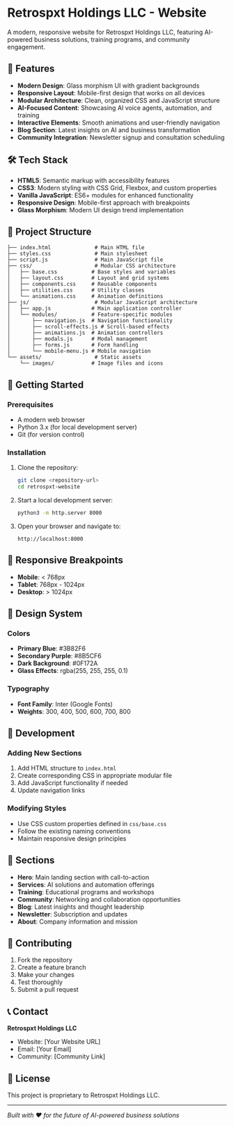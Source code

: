# Retrospxt Holdings LLC - Website

A modern, responsive website for Retrospxt Holdings LLC, featuring AI-powered business solutions, training programs, and community engagement.

## 🚀 Features

- **Modern Design**: Glass morphism UI with gradient backgrounds
- **Responsive Layout**: Mobile-first design that works on all devices
- **Modular Architecture**: Clean, organized CSS and JavaScript structure
- **AI-Focused Content**: Showcasing AI voice agents, automation, and training
- **Interactive Elements**: Smooth animations and user-friendly navigation
- **Blog Section**: Latest insights on AI and business transformation
- **Community Integration**: Newsletter signup and consultation scheduling

## 🛠️ Tech Stack

- **HTML5**: Semantic markup with accessibility features
- **CSS3**: Modern styling with CSS Grid, Flexbox, and custom properties
- **Vanilla JavaScript**: ES6+ modules for enhanced functionality
- **Responsive Design**: Mobile-first approach with breakpoints
- **Glass Morphism**: Modern UI design trend implementation

## 📁 Project Structure

```
├── index.html              # Main HTML file
├── styles.css              # Main stylesheet
├── script.js               # Main JavaScript file
├── css/                    # Modular CSS architecture
│   ├── base.css           # Base styles and variables
│   ├── layout.css         # Layout and grid systems
│   ├── components.css     # Reusable components
│   ├── utilities.css      # Utility classes
│   └── animations.css     # Animation definitions
├── js/                     # Modular JavaScript architecture
│   ├── app.js             # Main application controller
│   └── modules/           # Feature-specific modules
│       ├── navigation.js  # Navigation functionality
│       ├── scroll-effects.js # Scroll-based effects
│       ├── animations.js  # Animation controllers
│       ├── modals.js      # Modal management
│       ├── forms.js       # Form handling
│       └── mobile-menu.js # Mobile navigation
└── assets/                 # Static assets
    └── images/            # Image files and icons
```

## 🚀 Getting Started

### Prerequisites

- A modern web browser
- Python 3.x (for local development server)
- Git (for version control)

### Installation

1. Clone the repository:
   ```bash
   git clone <repository-url>
   cd retrospxt-website
   ```

2. Start a local development server:
   ```bash
   python3 -m http.server 8000
   ```

3. Open your browser and navigate to:
   ```
   http://localhost:8000
   ```

## 📱 Responsive Breakpoints

- **Mobile**: < 768px
- **Tablet**: 768px - 1024px
- **Desktop**: > 1024px

## 🎨 Design System

### Colors
- **Primary Blue**: #3B82F6
- **Secondary Purple**: #8B5CF6
- **Dark Background**: #0F172A
- **Glass Effects**: rgba(255, 255, 255, 0.1)

### Typography
- **Font Family**: Inter (Google Fonts)
- **Weights**: 300, 400, 500, 600, 700, 800

## 🔧 Development

### Adding New Sections

1. Add HTML structure to `index.html`
2. Create corresponding CSS in appropriate modular file
3. Add JavaScript functionality if needed
4. Update navigation links

### Modifying Styles

- Use CSS custom properties defined in `css/base.css`
- Follow the existing naming conventions
- Maintain responsive design principles

## 📄 Sections

- **Hero**: Main landing section with call-to-action
- **Services**: AI solutions and automation offerings
- **Training**: Educational programs and workshops
- **Community**: Networking and collaboration opportunities
- **Blog**: Latest insights and thought leadership
- **Newsletter**: Subscription and updates
- **About**: Company information and mission

## 🤝 Contributing

1. Fork the repository
2. Create a feature branch
3. Make your changes
4. Test thoroughly
5. Submit a pull request

## 📞 Contact

**Retrospxt Holdings LLC**
- Website: [Your Website URL]
- Email: [Your Email]
- Community: [Community Link]

## 📄 License

This project is proprietary to Retrospxt Holdings LLC.

---

*Built with ❤️ for the future of AI-powered business solutions*